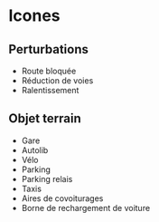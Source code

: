 # Icones

## Perturbations

* Route bloquée
* Réduction de voies
* Ralentissement

## Objet terrain

* Gare
* Autolib
* Vélo
* Parking
* Parking relais
* Taxis
* Aires de covoiturages
* Borne de rechargement de voiture
